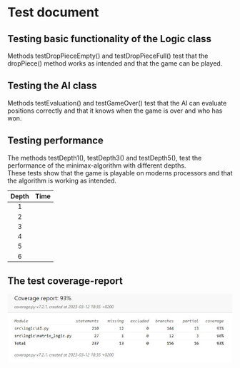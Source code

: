 # Test document

## Testing basic functionality of the Logic class

Methods testDropPieceEmpty() and testDropPieceFull() test that the dropPiece() method works as intended and that the game can be played.

## Testing the AI class

Methods testEvaluation() and testGameOver() test that the AI can evaluate positions correctly and that it knows when the game is over and who has won.

## Testing performance

The methods testDepth1(), testDepth3() and testDepth5(), test the performance of the minimax-algorithm with different depths.
<br>
These tests show that the game is playable on moderns processors and that the algorithm is working as intended.

| Depth | Time |
| :----:|:-----|
| 1 |  |
| 2 |  |
| 3 |  |
| 4 |  |
| 5 |  |
| 6 |  |

## The test coverage-report

![](./images/coverage-report.JPG)
